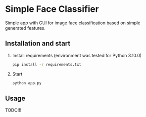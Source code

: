 # Simple Face Classifier

Simple app with GUI for image face classification based on simple generated features.

## Installation and start

1. Install requirements (environment was tested for Python 3.10.0)

    ```bash
    pip install -r requirements.txt
    ```

2. Start

    ```bash
    python app.py
    ```

## Usage
TODO!!!
